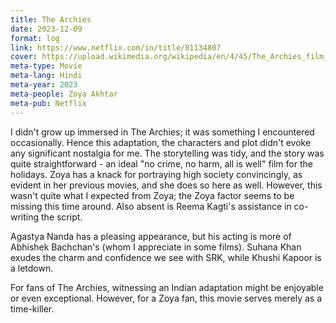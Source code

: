 ```yaml
---
title: The Archies
date: 2023-12-09
format: log
link: https://www.netflix.com/in/title/81134807
cover: https://upload.wikimedia.org/wikipedia/en/4/45/The_Archies_film_poster.jpg
meta-type: Movie
meta-lang: Hindi
meta-year: 2023
meta-people: Zoya Akhtar
meta-pub: Netflix
---
```

I didn't grow up immersed in The Archies; it was something I encountered occasionally. Hence this adaptation, the characters and plot didn't evoke any significant nostalgia for me. The storytelling was tidy, and the story was quite straightforward - an ideal "no crime, no harm, all is well" film for the holidays. Zoya has a knack for portraying high society convincingly, as evident in her previous movies, and she does so here as well. However, this wasn't quite what I expected from Zoya; the Zoya factor seems to be missing this time around. Also absent is Reema Kagti's assistance in co-writing the script.

Agastya Nanda has a pleasing appearance, but his acting is more of Abhishek Bachchan's (whom I appreciate in some films). Suhana Khan exudes the charm and confidence we see with SRK, while Khushi Kapoor is a letdown.

For fans of The Archies, witnessing an Indian adaptation might be enjoyable or even exceptional. However, for a Zoya fan, this movie serves merely as a time-killer.